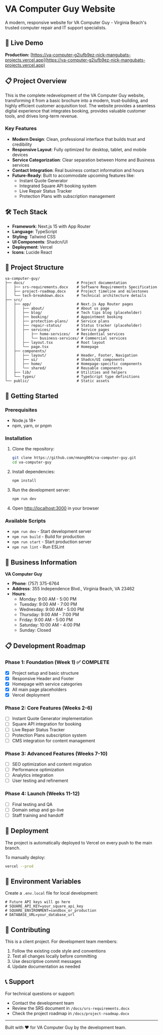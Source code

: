 # VA Computer Guy Website

A modern, responsive website for VA Computer Guy - Virginia Beach's trusted computer repair and IT support specialists.

## 🚀 Live Demo

**Production:** [https://va-computer-g2iufb9ez-nick-mangubats-projects.vercel.app](https://va-computer-g2iufb9ez-nick-mangubats-projects.vercel.app)

## 📋 Project Overview

This is the complete redevelopment of the VA Computer Guy website, transforming it from a basic brochure into a modern, trust-building, and highly efficient customer acquisition tool. The website provides a seamless digital experience that integrates booking, provides valuable customer tools, and drives long-term revenue.

### Key Features

- **Modern Design**: Clean, professional interface that builds trust and credibility
- **Responsive Layout**: Fully optimized for desktop, tablet, and mobile devices
- **Service Categorization**: Clear separation between Home and Business services
- **Contact Integration**: Real business contact information and hours
- **Future-Ready**: Built to accommodate upcoming features like:
  - Instant Quote Generator
  - Integrated Square API booking system
  - Live Repair Status Tracker
  - Protection Plans with subscription management

## 🛠 Tech Stack

- **Framework**: Next.js 15 with App Router
- **Language**: TypeScript
- **Styling**: Tailwind CSS
- **UI Components**: Shadcn/UI
- **Deployment**: Vercel
- **Icons**: Lucide React

## 📁 Project Structure

```
va-computer-guy/
├── docs/                        # Project documentation
│   ├── srs-requirements.docx    # Software Requirements Specification
│   ├── project-roadmap.docx     # Project timeline and milestones
│   └── tech-breakdown.docx      # Technical architecture details
├── src/
│   ├── app/                     # Next.js App Router pages
│   │   ├── about/               # About us page
│   │   ├── blog/                # Tech tips blog (placeholder)
│   │   ├── booking/             # Appointment booking
│   │   ├── protection-plans/    # Service plans
│   │   ├── repair-status/       # Status tracker (placeholder)
│   │   ├── services/            # Service pages
│   │   │   ├── home-services/   # Residential services
│   │   │   └── business-services/ # Commercial services
│   │   ├── layout.tsx           # Root layout
│   │   └── page.tsx             # Homepage
│   ├── components/
│   │   ├── layout/              # Header, Footer, Navigation
│   │   ├── ui/                  # Shadcn/UI components
│   │   ├── home/                # Homepage-specific components
│   │   └── shared/              # Reusable components
│   ├── lib/                     # Utilities and helpers
│   └── types/                   # TypeScript type definitions
└── public/                      # Static assets
```

## 🚦 Getting Started

### Prerequisites

- Node.js 18+ 
- npm, yarn, or pnpm

### Installation

1. Clone the repository:
   ```bash
   git clone https://github.com/nmang004/va-computer-guy.git
   cd va-computer-guy
   ```

2. Install dependencies:
   ```bash
   npm install
   ```

3. Run the development server:
   ```bash
   npm run dev
   ```

4. Open [http://localhost:3000](http://localhost:3000) in your browser

### Available Scripts

- `npm run dev` - Start development server
- `npm run build` - Build for production
- `npm run start` - Start production server
- `npm run lint` - Run ESLint

## 🏢 Business Information

**VA Computer Guy**
- **Phone**: (757) 375-6764
- **Address**: 355 Independence Blvd., Virginia Beach, VA 23462
- **Hours**: 
  - Monday: 9:00 AM - 5:00 PM
  - Tuesday: 9:00 AM - 7:00 PM
  - Wednesday: 9:00 AM - 5:00 PM
  - Thursday: 9:00 AM - 7:00 PM
  - Friday: 9:00 AM - 5:00 PM
  - Saturday: 10:00 AM - 4:00 PM
  - Sunday: Closed

## 📋 Development Roadmap

### Phase 1: Foundation (Week 1) ✅ COMPLETE
- [x] Project setup and basic structure
- [x] Responsive Header and Footer
- [x] Homepage with service categories
- [x] All main page placeholders
- [x] Vercel deployment

### Phase 2: Core Features (Weeks 2-6)
- [ ] Instant Quote Generator implementation
- [ ] Square API integration for booking
- [ ] Live Repair Status Tracker
- [ ] Protection Plans subscription system
- [ ] CMS integration for content management

### Phase 3: Advanced Features (Weeks 7-10)
- [ ] SEO optimization and content migration
- [ ] Performance optimization
- [ ] Analytics integration
- [ ] User testing and refinement

### Phase 4: Launch (Weeks 11-12)
- [ ] Final testing and QA
- [ ] Domain setup and go-live
- [ ] Staff training and handoff

## 🚀 Deployment

The project is automatically deployed to Vercel on every push to the main branch.

To manually deploy:
```bash
vercel --prod
```

## 📝 Environment Variables

Create a `.env.local` file for local development:

```env
# Future API keys will go here
# SQUARE_API_KEY=your_square_api_key
# SQUARE_ENVIRONMENT=sandbox_or_production
# DATABASE_URL=your_database_url
```

## 🤝 Contributing

This is a client project. For development team members:

1. Follow the existing code style and conventions
2. Test all changes locally before committing
3. Use descriptive commit messages
4. Update documentation as needed

## 📞 Support

For technical questions or support:
- Contact the development team
- Review the SRS document in `/docs/srs-requirements.docx`
- Check the project roadmap in `/docs/project-roadmap.docx`

---

Built with ❤️ for VA Computer Guy by the development team.